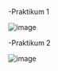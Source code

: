 -Praktikum 1

![image](https://github.com/user-attachments/assets/bfb36ef9-0bef-4ca4-b42b-f041be011873)

-Praktikum 2

![image](https://github.com/user-attachments/assets/711aab20-c433-41b9-912a-1f8cb447ae00)
